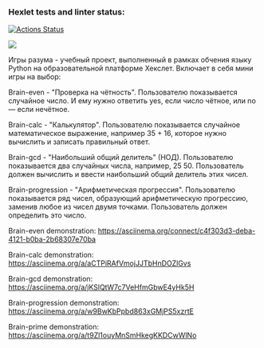 ### Hexlet tests and linter status:
[![Actions Status](https://github.com/tatarenkov-r-v/python-project-49/workflows/hexlet-check/badge.svg)](https://github.com/tatarenkov-r-v/python-project-49/actions)

<a href="https://codeclimate.com/github/tatarenkov-r-v/python-project-49/maintainability"><img src="https://api.codeclimate.com/v1/badges/6dc7d84679b910c8758b/maintainability" /></a>



Игры разума - учебный проект, выполненный в рамках обчения языку Python на образовательной платформе Хекслет.
Включает в себя мини игры на выбор:

Brain-even - "Проверка на чётность".
Пользователю показывается случайное число. И ему нужно ответить yes, если число чётное, или no — если нечётное.

Brain-calc - "Калькулятор".
Пользователю показывается случайное математическое выражение, например 35 + 16, которое нужно вычислить и записать правильный ответ.

Brain-gcd - "Наибольший общий делитель" (НОД).
Пользователю показывается два случайных числа, например, 25 50. Пользователь должен вычислить и ввести наибольший общий делитель этих чисел.

Brain-progression - "Арифметическая прогрессия".
Пользователю показывается ряд чисел, образующий арифметическую прогрессию, заменив любое из чисел двумя точками. Пользователь должен определить это число.


Brain-even demonstration:
https://asciinema.org/connect/c4f303d3-deba-4121-b0ba-2b68307e70ba

Brain-calc demonstration:
https://asciinema.org/a/aCTPiRAfVmojJJTbHnDOZlGvs

Brain-gcd demonstration:
https://asciinema.org/a/jKSlQtW7c7VeHfmGbwE4yHk5H

Brain-progression demonstration:
https://asciinema.org/a/w9BwKbPpbd863xGMjPS5xzrtE

Brain-prime demonstration:
https://asciinema.org/a/t9Zl1ouyMnSmHkegKKDCwWlNo


